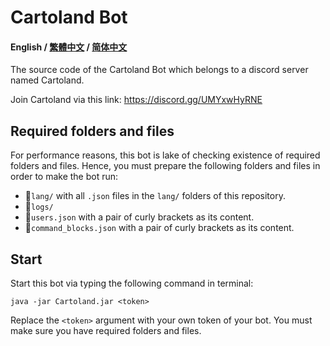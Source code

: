 # Cartoland Bot
#### English / [繁體中文](https://github.com/AlexCai2019/Cartoland/blob/master/README_zh-Hant.md) / [简体中文](https://github.com/AlexCai2019/Cartoland/blob/master/README_zh-Hans.md)
The source code of the Cartoland Bot which belongs to a discord server named Cartoland.

Join Cartoland via this link: https://discord.gg/UMYxwHyRNE

## Required folders and files
For performance reasons, this bot is lake of checking existence of required folders and files. Hence, you must prepare the following folders and files in order to make the bot run:
- 📁`lang/` with all `.json` files in the `lang/` folders of this repository.
- 📁`logs/`
- 📄`users.json` with a pair of curly brackets as its content.
- 📄`command_blocks.json` with a pair of curly brackets as its content.

## Start
Start this bot via typing the following command in terminal:
```
java -jar Cartoland.jar <token>
```
Replace the `<token>` argument with your own token of your bot. You must make sure you have required folders and files.